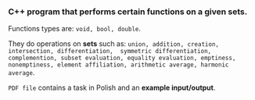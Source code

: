 ### C++ program that performs certain functions on a given sets.

Functions types are: `void, bool, double`.

They do operations on **sets** such as: `union, addition, creation, intersection, differentiation, 
symmetric differentiation, complemention, subset evaluation, equality evaluation, emptiness, nonemptiness,
element affiliation, arithmetic average, harmonic average`.

`PDF file` contains a task in Polish and an **example input/output**.
